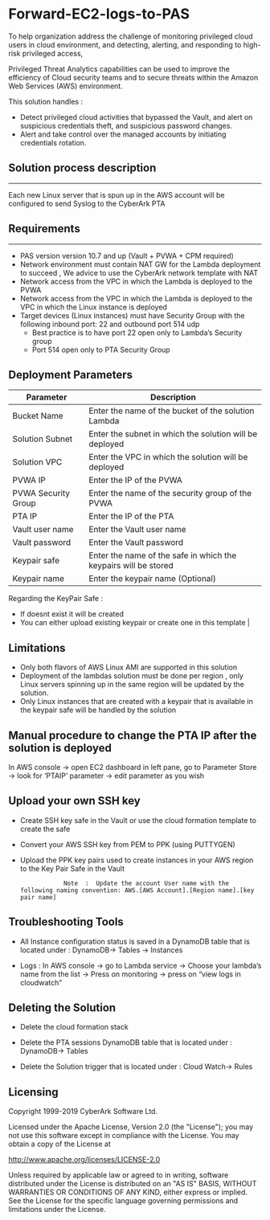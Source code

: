 # Forward-EC2-logs-to-PAS

To help organization address the challenge of monitoring privileged cloud users in cloud environment, and detecting, alerting, and responding to high-risk privileged access,

Privileged Threat Analytics capabilities can be used to improve the efficiency of Cloud security teams and to secure threats within the Amazon Web Services (AWS) environment.

This solution handles : 

 - Detect privileged cloud activities that bypassed the Vault, and alert on suspicious credentials theft, and suspicious password changes. 
 - Alert and take control over the managed accounts by initiating credentials rotation.


## Solution process description
-------------------------------
Each new Linux server that is spun up in the AWS account will be configured to send Syslog to the CyberArk PTA 


## Requirements 
-------------------------------
- PAS version version 10.7 and up (Vault + PVWA + CPM required)
- Network environment must contain NAT GW for the Lambda deployment to succeed , We advice to use the CyberArk network template with NAT
- Network access from the VPC in which the Lambda is deployed  to the PVWA 
- Network access from the VPC in which the Lambda is deployed to the VPC in which the Linux instance is deployed 
- Target devices (Linux instances) must have Security Group with the following inbound port: 22 and outbound port 514 udp
  - Best practice is to have port 22 open only to Lambda’s Security group 
  - Port 514 open only to PTA Security Group
 
 

## Deployment Parameters 

| Parameter                            | Description                                                  | 
|--------------------------------------|--------------------------------------------------------------|
| Bucket Name                          | Enter the name of the bucket of the solution Lambda          | 
| Solution Subnet                      | Enter the subnet in which the solution will be deployed      | 
| Solution VPC                         | Enter the VPC in which the solution will be deployed         | 
| PVWA IP                              | Enter the IP of the PVWA                                     | 
| PVWA Security Group                  | Enter the name of the security group of the PVWA             | 
| PTA IP                               | Enter the IP of the PTA                                      | 
| Vault user name                      | Enter the Vault user name                                    | 
| Vault password	                     | Enter the Vault password                                     | 
| Keypair safe                         | Enter the name of the safe in which the keypairs will be stored | 
| Keypair name                         | Enter the keypair name (Optional)                            | 

Regarding the KeyPair Safe : 
- If doesnt exist it will be created
- You can either upload existing keypair or create one in this template         | 


## Limitations 

- Only both flavors of AWS Linux AMI are supported in this solution 
- Deployment of the lambdas solution must be done per region , only Linux servers spinning up in the same region will be updated by the solution.
- Only Linux instances that are created with a keypair that is available in the keypair safe will be handled by the solution 


## Manual procedure to change the PTA IP after the solution is deployed 

In AWS console → open EC2 dashboard  in left pane, go to Parameter Store →  look for ‘PTAIP’ parameter →  edit parameter as you wish


## Upload your own SSH key

- Create SSH key safe in the Vault or use the cloud formation template to create the safe 
- Convert your AWS SSH key from PEM to PPK (using PUTTYGEN)
- Upload the PPK key pairs used to create instances in your AWS region to the Key Pair Safe in the Vault

                  Note  :  Update the account User name with the following naming convention: AWS.[AWS Account].[Region name].[key pair name]


## Troubleshooting Tools

- All Instance configuration status is saved in a DynamoDB table that is located under : DynamoDB→ Tables → Instances 

- Logs : In AWS  console → go to Lambda service → Choose your lambda’s name from the list → Press on monitoring → press on “view logs in cloudwatch”


## Deleting the Solution 

- Delete the cloud formation stack

- Delete the PTA sessions DynamoDB table that is located under : DynamoDB→ Tables  

- Delete the Solution trigger that is located under : Cloud Watch→ Rules 


## Licensing 

Copyright 1999-2019 CyberArk Software Ltd.

Licensed under the Apache License, Version 2.0 (the "License"); you may not use this software except in compliance with the License. You may obtain a copy of the License at

http://www.apache.org/licenses/LICENSE-2.0

Unless required by applicable law or agreed to in writing, software distributed under the License is distributed on an "AS IS" BASIS, WITHOUT WARRANTIES OR CONDITIONS OF ANY KIND, either express or implied. See the License for the specific language governing permissions and limitations under the License.



